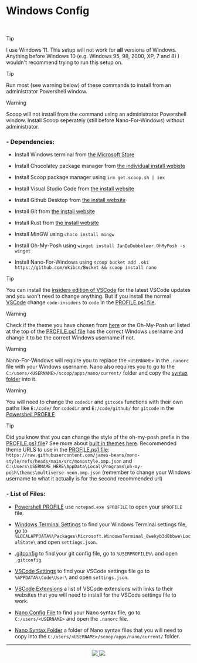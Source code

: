 # Windows Config

<br />

> [!TIP]
> I use Windows 11. This setup will not work for **all** versions of Windows. Anything before Windows 10 (e.g. Windows 95, 98, 2000, XP, 7 and  8) I wouldn't recommend trying to run this setup on.

> [!TIP]
> Run most (see warning below) of these commands to install from an administrator Powershell window.

> [!WARNING]
> Scoop will not install from the command using an administrator Powershell window. Install Scoop seperately (still before Nano-For-Windows) without administrator.

### - Dependencies:
  - Install Windows terminal from [the Microsoft Store](https://apps.microsoft.com/detail/9n0dx20hk701?hl=en-gb&gl=US)
  - Install Chocolatey package manager from [the individual install webiste](https://chocolatey.org/install#individual)
  - Install Scoop package manager using `irm get.scoop.sh | iex`

  - Install Visual Studio Code from [the install website](https://code.visualstudio.com/download)

  - Install Github Desktop from [the install website](https://desktop.github.com/download/)
  - Install Git from [the install website](https://git-scm.com/downloads/win)

  - Install Rust from [the install website](https://rust-lang.org/tools/install/)
  - Install MinGW using `choco install mingw`
  - Install Oh-My-Posh using `winget install JanDeDobbeleer.OhMyPosh -s winget`
  - Install Nano-For-Windows using `scoop bucket add .oki https://github.com/okibcn/Bucket && scoop install nano`

> [!TIP]
> You can install the [insiders edition of VSCode](https://code.visualstudio.com/insiders/) for the latest VSCode updates and you won't need to change anything. But if you install the normal [VSCode](https://code.visualstudio.com/) change `code-insiders` to `code` in the [PROFILE.ps1 file](/Windows/Powershell/PROFILE.ps1).

> [!WARNING]
> Check if the theme you have chosen from [here](https://ohmyposh.dev/docs/themes) or the Oh-My-Posh url listed at the top of the [PROFILE.ps1 file](/Windows/Powershell/PROFILE.ps1) has the correct Windows username and change it to be the correct Windows username if not.

> [!WARNING]
> Nano-For-Windows will require you to replace the `<USERNAME>` in the `.nanorc` file with your Windows username. Nano also requires you to go to the `C:/users/<USERNAME>/scoop/apps/nano/current/` folder and copy the [syntax folder](/Windows/nano/syntax/) into it.

> [!WARNING]
> You will need to change the `codedir` and `gitcode` functions with their own paths like `E:/code/` for `codedir` and `E:/code/github/` for `gitcode` in the [Powershell PROFILE](/Windows/Powershell/PROFILE.ps1).

> [!TIP]
> Did you know that you can change the style of the oh-my-posh prefix in the [PROFILE.ps1 file](/Windows/Powershell/PROFILE.ps1)? See more about [built in themes here](https://ohmyposh.dev/docs/themes). Recommended theme URLS to use in the [PROFILE.ps1 file](/Windows/Powershell/PROFILE.ps1): `https://raw.githubusercontent.com/james-beans/mono-style/refs/heads/main/src/monostyle.omp.json` and `C:\Users\USERNAME_HERE\AppData\Local\Programs\oh-my-posh\themes\multiverse-neon.omp.json` (remember to change your Windows username to what it actually is for the second recommended url)

### - List of Files:
  - [Powershell PROFILE](/Windows/Powershell/PROFILE.ps1) use `notepad.exe $PROFILE` to open your `$PROFILE` file.
  - [Windows Terminal Settings](/Windows/Terminal/settings.json) to find your Windows Terminal settings file, go to `%LOCALAPPDATA%\Packages\Microsoft.WindowsTerminal_8wekyb3d8bbwe\LocalState\` and open `settings.json`.

  - [.gitconfig](/Windows/Git/.gitconfig) to find your git config file, go to `%USERPROFILE%\` and open `.gitconfig`.

  - [VSCode Settings](/Windows/VSCode/settings.json) to find your VSCode settings file go to `%APPDATA%\Code\User\` and open `settings.json`.
  - [VSCode Extensions](/Windows/VSCode/extensions.md) a list of VSCode extensions with links to their websites that you will need to install for the VSCode settings file to work.

  - [Nano Config File](/Windows/nano/.nanorc) to find your Nano syntax file, go to `C:/users/<USERNAME>` and open the `.nanorc` file.
  - [Nano Syntax Folder](/Windows/nano/syntax) a folder of Nano syntax files that you will need to copy into the `C:/users/<USERNAME>/scoop/apps/nano/current/` folder.


<hr />

<div align="center">
  <a href="https://github.com/james-beans/config" target="_blank">
    <img src="https://custom-icon-badges.demolab.com/badge/Go-Home-1F222E?style=for-the-badge&color=black&logoColor=black&logo=home&labelColor=white" target="_blank" />
  </a>
  <a href="https://github.com/james-beans/config/blob/main/LICENSE" target="_blank">
    <img src="https://custom-icon-badges.demolab.com/badge/GNU-GPLV3-1F222E?style=for-the-badge&color=black&logoColor=black&logo=law&labelColor=white" target="_blank" />
  </a>
</div>
